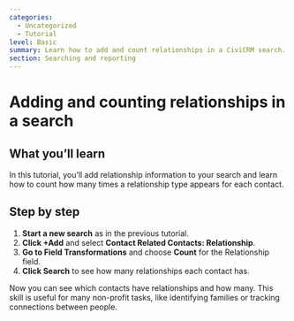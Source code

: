 ```yaml
---
categories:
  - Uncategorized
  - Tutorial
level: Basic
summary: Learn how to add and count relationships in a CiviCRM search.
section: Searching and reporting
---
```


# Adding and counting relationships in a search

## What you’ll learn

In this tutorial, you’ll add relationship information to your search and learn how to count how many times a relationship type appears for each contact.

## Step by step

1. **Start a new search** as in the previous tutorial.
2. **Click +Add** and select **Contact Related Contacts: Relationship**.
3. **Go to Field Transformations** and choose **Count** for the Relationship field.
4. **Click Search** to see how many relationships each contact has.

Now you can see which contacts have relationships and how many. This skill is useful for many non-profit tasks, like identifying families or tracking connections between people.
